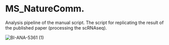 # MS_NatureComm.
Analysis pipeline of the manual script.
The script for replicating the result of the published paper (processing the scRNAseq).

![BI-ANA-5361 (1)](https://github.com/user-attachments/assets/e66a2487-e96f-4563-84ad-8c077c3d6abb)

